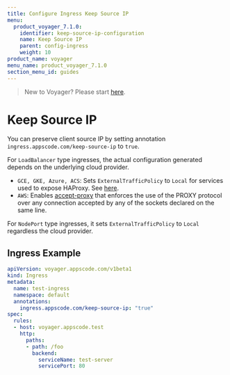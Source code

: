 ```yaml
---
title: Configure Ingress Keep Source IP
menu:
  product_voyager_7.1.0:
    identifier: keep-source-ip-configuration
    name: Keep Source IP
    parent: config-ingress
    weight: 10
product_name: voyager
menu_name: product_voyager_7.1.0
section_menu_id: guides
---
```

> New to Voyager? Please start [here](/docs/concepts/overview.md).

# Keep Source IP

You can preserve client source IP by setting annotation `ingress.appscode.com/keep-source-ip` to `true`.

For `LoadBalancer` type ingresses, the actual configuration generated depends on the underlying cloud provider.

- `GCE, GKE, Azure, ACS`: Sets `ExternalTrafficPolicy` to `Local` for services used to expose HAProxy. See [here](https://kubernetes.io/docs/tasks/access-application-cluster/create-external-load-balancer/#preserving-the-client-source-ip).
- `AWS`: Enables [accept-proxy](accept-proxy.md) that enforces the use of the PROXY protocol over any connection accepted by any of the sockets declared on the same line.

For `NodePort` type ingresses, it sets `ExternalTrafficPolicy` to `Local` regardless the cloud provider.

## Ingress Example

```yaml
apiVersion: voyager.appscode.com/v1beta1
kind: Ingress
metadata:
  name: test-ingress
  namespace: default
  annotations:
    ingress.appscode.com/keep-source-ip: "true"
spec:
  rules:
  - host: voyager.appscode.test
    http:
      paths:
      - path: /foo
        backend:
          serviceName: test-server
          servicePort: 80
```